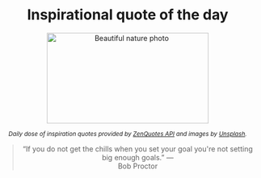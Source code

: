 
<div align="center">

# Inspirational quote of the day

<img src="./data/photo.jpeg" alt="Beautiful nature photo" width="320" height="180">

<sub><i>Daily dose of inspiration quotes provided by [ZenQuotes API](https://zenquotes.io/) and images by [Unsplash](https://unsplash.com/).</i></sub>


<blockquote>&ldquo;If you do not get the chills when you set your goal you're not setting big enough goals.&rdquo; &mdash; <footer>Bob Proctor</footer></blockquote>

</div>
